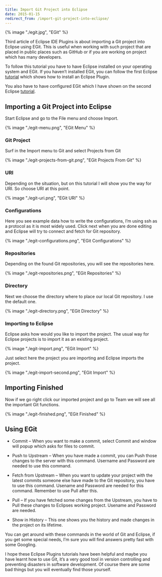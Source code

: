 ```yaml
---
title: Import Git Project into Eclipse
date: 2015-01-15
redirect_from: /import-git-project-into-eclipse/
---
```


{% image "./egit.jpg", "EGit" %}

Third article of Eclipse IDE Plugins is about importing a Git project into Eclipse using EGit. This is useful when working with such project that are placed in public places such as GitHub or if you are working on project which has many developers.

  
To follow this tutorial you have to have Eclipse installed on your operating system and EGit. If you haven’t installed EGit, you can follow the first Eclipse [tutorial](https://www.lennu.net/2012/08/21/eclipse-ide-plugin-installation/) which shows how to install an Eclipse Plugin.

You also have to have configured EGit which I have shown on the second Eclipse [tutorial](/2015/egit-configuration-and-creating-a-git-repository-with-eclipse-ide/).

Importing a Git Project into Eclipse
------------------------------------

Start Eclipse and go to the File menu and choose Import.

{% image "./egit-menu.png", "EGit Menu" %}

### Git Project

Surf in the Import menu to Git and select Projects from Git

{% image "./egit-projects-from-git.png", "EGit Projects From Git" %}

### URI

Depending on the situation, but on this tutorial I will show you the way for URI. So choose URI at this point.  

{% image "./egit-uri.png", "EGit URI" %}

### Configurations

Here you see example data how to write the configurations, I’m using ssh as a protocol as it is most widely used. Click next when you are done editing and Eclipse will try to connect and fetch for Git repository.  

{% image "./egit-configurations.png", "EGit Configurations" %}

### Repositories

Depending on the found Git repositories, you will see the repositories here.  

{% image "./egit-repositories.png", "EGit Repositories" %}

### Directory

Next we choose the directory where to place our local Git repository. I use the default one.  

{% image "./egit-directory.png", "EGit Directory" %}

### Importing to Eclipse

Eclipse asks how would you like to import the project. The usual way for Eclipse projects is to import it as an existing project.  

{% image "./egit-import.png", "EGit Import" %}

Just select here the project you are importing and Eclipse imports the project.  

{% image "./egit-import-second.png", "EGit Import" %}

Importing Finished
------------------

Now if we go right click our imported project and go to Team we will see all the important Git functions.  

{% image "./egit-finished.png", "EGit Finished" %}

Using EGit
----------

*   Commit – When you want to make a commit, select Commit and window will popup which asks for files to commit.

*   Push to Upstream – When you have made a commit, you can Push those changes to the server with this command. Username and Password are needed to use this command.

*   Fetch from Upstream – When you want to update your project with the latest commits someone else have made to the Git repository, you have to use this command. Usename and Password are needed for this command. Remember to use Pull after this.

*   Pull – If you have fetched some changes from the Upstream, you have to Pull these changes to Eclipses working project. Usename and Password are needed.
*   Show in History – This one shows you the history and made changes in the project on its lifetime.

You can get around with these commands in the world of Git and Eclipse, if you get some special needs, I’m sure you will find answers pretty fast with some Googling.

I hope these Eclipse Plugins tutorials have been helpful and maybe you have learnt how to use Git, it’s a very good tool in version controlling and preventing disasters in software development. Of course there are some bad things but you will eventually find those yourself.